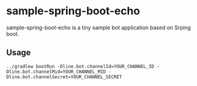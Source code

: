# sample-spring-boot-echo

sample-spring-boot-echo is a tiny sample bot application based on Srping boot.

## Usage

    ../gradlew bootRun -Dline.bot.channelId=YOUR_CHANNEL_ID -Dline.bot.channelMid=YOUR_CHANNEL_MID -Dline.bot.channelSecret=YOUR_CHANNEL_SECRET

